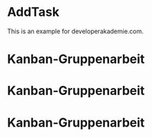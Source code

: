 # AddTask
This is an example for developerakademie.com.
# Kanban-Gruppenarbeit
# Kanban-Gruppenarbeit
# Kanban-Gruppenarbeit
